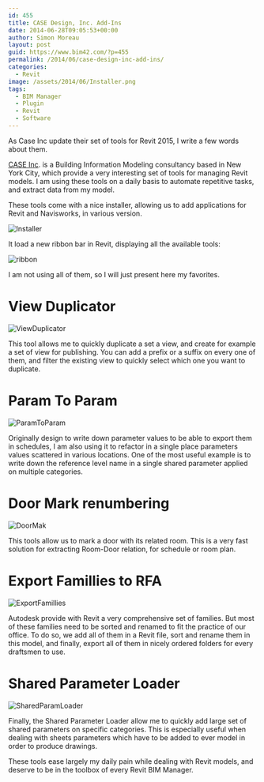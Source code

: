 ```yaml
---
id: 455
title: CASE Design, Inc. Add-Ins
date: 2014-06-28T09:05:53+00:00
author: Simon Moreau
layout: post
guid: https://www.bim42.com/?p=455
permalink: /2014/06/case-design-inc-add-ins/
categories:
  - Revit
image: /assets/2014/06/Installer.png
tags:
  - BIM Manager
  - Plugin
  - Revit
  - Software
---
```

As Case Inc update their set of tools for Revit 2015, I write a few words about them.

[CASE Inc](http://www.case-inc.com/). is a Building Information Modeling consultancy based in New York City, which provide a very interesting set of tools for managing Revit models. I am using these tools on a daily basis to automate repetitive tasks, and extract data from my model.

These tools come with a nice installer, allowing us to add applications for Revit and Navisworks, in various version.

![Installer](/assets/2014/06/Installer.png)

It load a new ribbon bar in Revit, displaying all the available tools:

![ribbon](/assets/2014/06/ribbon.png)

I am not using all of them, so I will just present here my favorites.

# View Duplicator

![ViewDuplicator](/assets/2014/06/ViewDuplicator.png)

This tool allows me to quickly duplicate a set a view, and create for example a set of view for publishing. You can add a prefix or a suffix on every one of them, and filter the existing view to quickly select which one you want to duplicate.

# Param To Param

![ParamToParam](/assets/2014/06/ParamToParam.png)

Originally design to write down parameter values to be able to export them in schedules, I am also using it to refactor in a single place parameters values scattered in various locations. One of the most useful example is to write down the reference level name in a single shared parameter applied on multiple categories.

# Door Mark renumbering

![DoorMak](/assets/2014/06/DoorMak.png)

This tools allow us to mark a door with its related room. This is a very fast solution for extracting Room-Door relation, for schedule or room plan.

# Export Famillies to RFA

![ExportFamillies](/assets/2014/06/ExportFamillies.png)

Autodesk provide with Revit a very comprehensive set of families. But most of these families need to be sorted and renamed to fit the practice of our office. To do so, we add all of them in a Revit file, sort and rename them in this model, and finally, export all of them in nicely ordered folders for every draftsmen to use.

# Shared Parameter Loader

![SharedParamLoader](/assets/2014/06/SharedParamLoader.png)

Finally, the Shared Parameter Loader allow me to quickly add large set of shared parameters on specific categories. This is especially useful when dealing with sheets parameters which have to be added to ever model in order to produce drawings.

These tools ease largely my daily pain while dealing with Revit models, and deserve to be in the toolbox of every Revit BIM Manager.